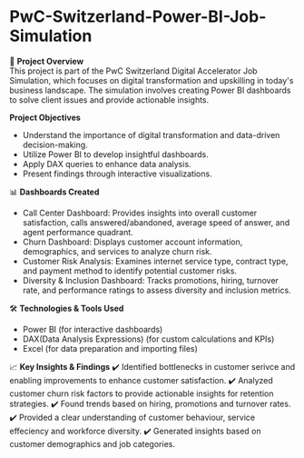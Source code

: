 # PwC-Switzerland-Power-BI-Job-Simulation
📌 **Project Overview** <br>
This project is part of the PwC Switzerland Digital Accelerator Job Simulation, which focuses on digital transformation and upskilling in today's business landscape. The simulation involves creating Power BI dashboards to solve client issues and provide actionable insights.

**Project Objectives**
* Understand the importance of digital transformation and data-driven decision-making.
* Utilize Power BI to develop insightful dashboards.
* Apply DAX queries to enhance data analysis.
* Present findings through interactive visualizations.

📊 **Dashboards Created**
* Call Center Dashboard: Provides insights into overall customer satisfaction, calls answered/abandoned, average speed of answer, and agent performance quadrant.
* Churn Dashboard: Displays customer account information, demographics, and services to analyze churn risk.
* Customer Risk Analysis: Examines internet service type, contract type, and payment method to identify potential customer risks.
* Diversity & Inclusion Dashboard: Tracks promotions, hiring, turnover rate, and performance ratings to assess diversity and inclusion metrics.

🛠 **Technologies & Tools Used**
* Power BI (for interactive dashboards)
* DAX(Data Analysis Expressions) (for custom calculations and KPIs)
* Excel (for data preparation and importing files)

📈 **Key Insights & Findings**
✔️ Identified bottlenecks in customer serivce and enabling improvements to enhance customer satisfaction.
✔️ Analyzed customer churn risk factors to provide actionable insights for retention strategies.
✔️ Found trends based on hiring, promotions and turnover rates.
✔️ Provided a clear understanding of customer behaviour, service effeciency and workforce diversity.
✔️ Generated insights based on customer demographics and job categories. 
